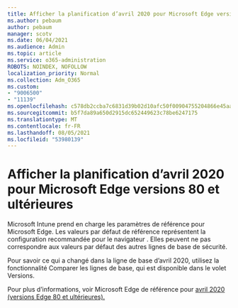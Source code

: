 ```yaml
---
title: Afficher la planification d’avril 2020 pour Microsoft Edge versions 80 et ultérieures
ms.author: pebaum
author: pebaum
manager: scotv
ms.date: 06/04/2021
ms.audience: Admin
ms.topic: article
ms.service: o365-administration
ROBOTS: NOINDEX, NOFOLLOW
localization_priority: Normal
ms.collection: Adm_O365
ms.custom:
- "9006500"
- "11139"
ms.openlocfilehash: c578db2ccba7c6831d39b02d10afc50f00904755204866e45aa4eb2ec313a8e3
ms.sourcegitcommit: b5f7da89a650d2915dc652449623c78be6247175
ms.translationtype: MT
ms.contentlocale: fr-FR
ms.lasthandoff: 08/05/2021
ms.locfileid: "53980139"
---
```

# <a name="view-the-april-2020-baseline-for-microsoft-edge-versions-80-and-later"></a>Afficher la planification d’avril 2020 pour Microsoft Edge versions 80 et ultérieures

Microsoft Intune prend en charge les paramètres de référence pour Microsoft Edge. Les valeurs par défaut de référence représentent la configuration recommandée pour le navigateur . Elles peuvent ne pas correspondre aux valeurs par défaut des autres lignes de base de sécurité.

Pour savoir ce qui a changé dans la ligne de base d’avril 2020, utilisez la fonctionnalité Comparer les lignes de base, qui est disponible dans le volet Versions.

Pour plus d’informations, voir Microsoft Edge de référence pour [avril 2020 (versions Edge 80 et ultérieures).](/mem/intune/protect/security-baseline-settings-edge?pivots=edge-april-2020)